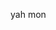 yah mon

<!---
yousefbaboon/yousefbaboon is a ✨ special ✨ repository because its `README.md` (this file) appears on your GitHub profile.
You can click the Preview link to take a look at your changes.
--->
